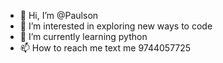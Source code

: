 - 👋 Hi, I’m @Paulson
- 👀 I’m interested in exploring new ways to code
- 🌱 I’m currently learning python
- 📫 How to reach me text me 9744057725

<!---
paulootan/paulootan is a ✨ special ✨ repository because its `README.md` (this file) appears on your GitHub profile.
You can click the Preview link to take a look at your changes.
--->
